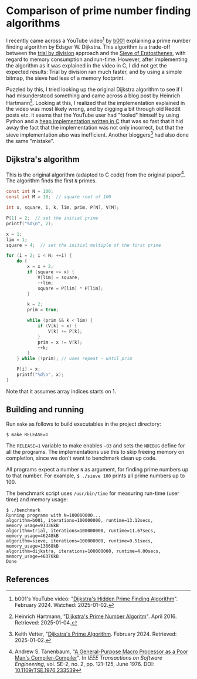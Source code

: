 # Comparison of prime number finding algorithms
I recently came across a YouTube video[^1] by [b001](https://www.youtube.com/@b001) 
explaining a prime number finding algorithm by Edsger W. Dijkstra. 
This algorithm is a trade-off between the 
[trial by division](https://en.wikipedia.org/wiki/Trial_division) approach and 
the [Sieve of Eratosthenes](https://en.wikipedia.org/wiki/Sieve_of_Eratosthenes), 
with regard to memory consumption and run-time. However, after implementing the 
algorithm as it was explained in the video in C, I did not get the 
expected results: Trial by division ran much faster, and by using a simple bitmap,
the sieve had less of a memory footprint. 

Puzzled by this, I tried looking up the original Dijkstra algorithm to see if 
I had misunderstood something and came across a blog post by Heinrich Hartmann[^2].
Looking at this, I realized that the implementation explained in the video was
most likely wrong, and by digging a bit through old Reddit posts etc. it seems
that the YouTube user had "fooled" himself by using Python and a [heap 
implementation written in C](https://docs.python.org/3/library/heapq.html) 
that was so fast that it hid away the fact that the implementation 
was not only incorrect, but that the sieve implementation also was inefficient.
Another bloggers[^3] had also done the same  "mistake".

## Dijkstra's algorithm
This is the original algorithm (adapted to C code) from the original paper[^4]. The algorithm finds the first `N` primes.

```C
const int N = 100;
const int M = 10;  // square root of 100

int x, square, i, k, lim, prim, P[N], V[M];

P[1] = 2;  // set the initial prime
printf("%d\n", 2);

x = 1;
lim = 1;
square = 4;  // set the initial multiple of the first prime

for (i = 2; i < N; ++i) {
    do {
        x = x + 2;
        if (square <= x) {
            V[lim] = square;
            ++lim;
            square = P[lim] * P[lim];
        }

        k = 2;
        prim = true;

        while (prim && k < lim) {
            if (V[k] < x) {
                V[k] += P[k];
            }
            prim = x != V[k];
            ++k;
        }
    } while (!prim); // uses repeat - until prim

    P[i] = x;
    printf("%d\n", x);
}
```
Note that it assumes array indices starts on 1.


## Building and running
Run `make` as follows to build executables in the project directory:
```
$ make RELEASE=1
```

The `RELEASE=1` variable to make enables `-O3` and sets the `NDEBUG` define
for all the programs. The implementations use this to skip freeing memory 
on completion, since we don't want to benchmark clean up code.

All programs expect a number `N` as argument, for finding prime numbers up to that number. 
For example, `$ ./sieve 100` prints all prime numbers up to 100.

The benchmark script uses `/usr/bin/time` for measuring run-time (user time) and memory usage:
```
$ ./benchmark
Running programs with N=100000000...
algorithm=b001, iterations=100000000, runtime=13.12secs, memory_usage=91336kB
algorithm=trial, iterations=100000000, runtime=11.67secs, memory_usage=46248kB
algorithm=sieve, iterations=100000000, runtime=0.51secs, memory_usage=13668kB
algorithm=dijkstra, iterations=100000000, runtime=4.00secs, memory_usage=46376kB
Done
```

## References
[^1]: b001's YouTube video: "[Dijkstra's Hidden Prime Finding Algorithm](https://www.youtube.com/watch?v=fwxjMKBMR7s)". February 2024. Watched: 2025-01-02.
[^2]: Heinrich Hartmann, "[Dijkstra's Prime Number Algoritm](https://www.heinrichhartmann.com/archive/Dijkstra%27s-Prime-Number-Algorithm.html)". April 2016. Retrieved: 2025-01-04.
[^3]: Keith Vetter, "[Dijkstra's Prime Algorithm](https://wiki.tcl-lang.org/page/Dijkstra%27s+Prime+Algorithm). February 2024. Retrieved: 2025-01-02.
[^4]: Andrew S. Tanenbaum, "[A General-Purpose Macro Processor as a Poor Man's Compiler-Compiler](https://ieeexplore.ieee.org/document/170A2350)". In _IEEE Transactions on Software Engineering_, vol. SE-2, no. 2, pp. 121-125, June 1976. DOI: [10.1109/TSE.1976.233539](https://dx.doi.org/https://www.heinrichhartmann.com/archive/Dijkstra%27s-Prime-Number-Algorithm.html)
